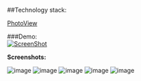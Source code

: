 ##Technology stack:

[PhotoView](https://github.com/chrisbanes/PhotoView)

###Demo:<br>
[![ScreenShot](http://i.imgur.com/WA8568g.png)](https://www.youtube.com/watch?v=di66WZXNbtg)

<b>Screenshots:</b>

![image](http://i.imgur.com/EEC5KUw.png)
![image](http://i.imgur.com/rUqbqEJ.png)
![image](http://i.imgur.com/sxAfjnV.png)
![image](http://i.imgur.com/M7uIf45.png)
![image](http://i.imgur.com/akrjQMh.png)

